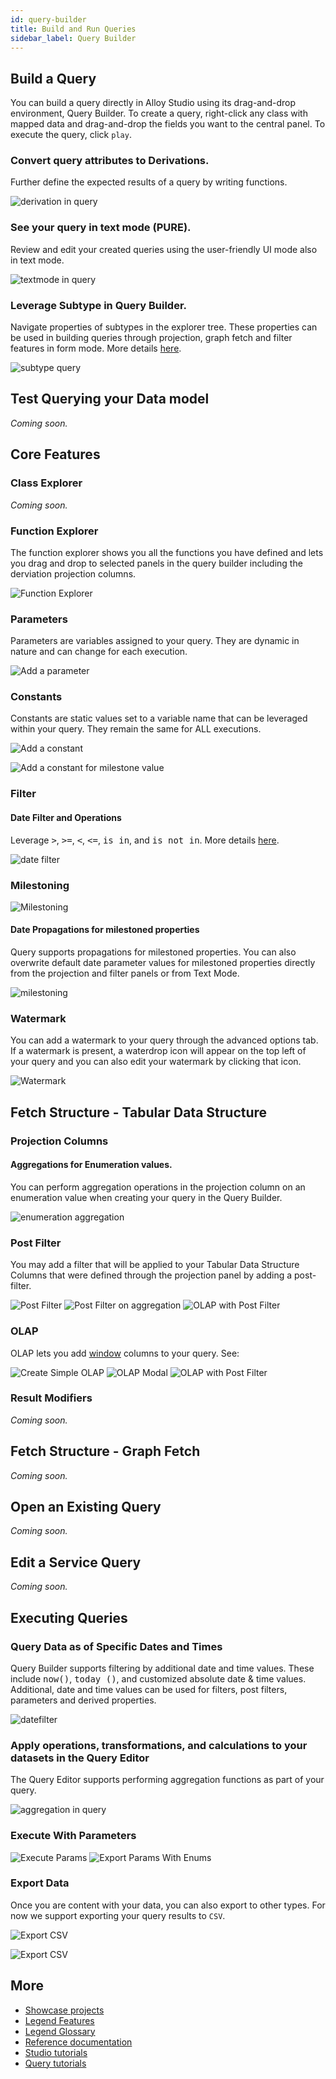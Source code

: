 ```yaml
---
id: query-builder
title: Build and Run Queries
sidebar_label: Query Builder
---
```


## Build a Query
You can build a query directly in Alloy Studio using its drag-and-drop environment, Query Builder. To create a query, right-click any class with mapped data and drag-and-drop the fields you want to the central panel. To execute the query, click `play`. 

### Convert query attributes to Derivations.
Further define the expected results of a query by writing functions.

![derivation in query](../assets/new-feature-derivation.jpg)

### See your query in text mode (PURE).
Review and edit your created queries using the user-friendly UI mode also in text mode.

![textmode in query](../assets/new-textmode-query.jpg)

### Leverage Subtype in Query Builder.
Navigate properties of subtypes in the explorer tree. These properties can be used in building queries through projection, graph fetch and filter features in form mode. More details [here](https://github.com/finos/legend-studio/issues/630).

![subtype query](../assets/new-subtype-query.gif)

## Test Querying your Data model

_Coming soon._

## Core Features

### Class Explorer 

_Coming soon._

### Function Explorer

The function explorer shows you all the functions you have defined and lets you drag and drop to selected panels in the query builder including the derviation projection columns.  

![Function Explorer](../assets/query-builder/function-explorer.gif)

### Parameters

Parameters are variables assigned to your query. They are dynamic in nature and can change for each execution.

![Add a parameter](../assets/query-builder/params.gif)

### Constants

Constants are static values set to a variable name that can be leveraged within your query. They remain the same for ALL executions.

![Add a constant](../assets/query-builder/constants-simple.gif)

![Add a constant for milestone value](../assets/query-builder/constants-milestoning.gif)

### Filter

#### Date Filter and Operations
Leverage <kbd>&gt;</kbd>, <kbd>&gt;=</kbd>, <kbd>&lt;</kbd>, <kbd>&lt;=</kbd>, <kbd>is in</kbd>, and <kbd>is not in</kbd>. More details [here](https://github.com/finos/legend-studio/pull/784).

![date filter](../assets/new-date-filter.gif)

### Milestoning

![Milestoning](../assets/query-builder/milestoning.gif)

#### Date Propagations for milestoned properties
Query supports propagations for milestoned properties. You can also overwrite default date parameter values for milestoned properties directly from the projection and filter panels or from Text Mode.

![milestoning](../assets/milestoning.gif)

### Watermark

You can add a watermark to your query through the advanced options tab. If a watermark is present, a waterdrop icon will appear on the top left of your query and you can also edit your watermark by clicking that icon. 

![Watermark](../assets/query-builder/watermark.gif)

## Fetch Structure - Tabular Data Structure 

### Projection Columns

#### Aggregations for Enumeration values.

You can perform aggregation operations in the projection column on an enumeration value when creating your query in the Query Builder. 

![enumeration aggregation](../assets/enumeration-aggregation.gif)

### Post Filter

You may add a filter that will be applied to your Tabular Data Structure Columns that were defined through the projection panel by adding a post-filter.

![Post Filter](../assets/query-builder/post-filter-simple.gif)
![Post Filter on aggregation](../assets/query-builder/post-filter-aggregation.gif)
![OLAP with Post Filter](../assets/query-builder/post-filter-derived.gif)

### OLAP
OLAP lets you add [window](https://mode.com/sql-tutorial/sql-window-functions/) columns to your query. 
See: 

![Create Simple OLAP](../assets/query-builder/olap-simple.gif)
![OLAP Modal](../assets/query-builder/olap-create-modal.gif)
![OLAP with Post Filter](../assets/query-builder/olap-post-filter.gif)

### Result Modifiers

_Coming soon._

## Fetch Structure - Graph Fetch 

_Coming soon._

## Open an Existing Query 

_Coming soon._

## Edit a Service Query

_Coming soon._

## Executing Queries

### Query Data as of Specific Dates and Times

Query Builder supports filtering by additional date and time values. These include <kbd>now()</kbd>, <kbd>today ()</kbd>, and customized absolute date & time values. Additional, date and time values can be used for filters, post filters, parameters and derived properties.  

![datefilter](../assets/datefilter.gif)

### Apply operations, transformations, and calculations to your datasets in the Query Editor

The Query Editor supports performing aggregation functions as part of your query.

![aggregation in query](../assets/new-aggregations.jpg)

### Execute With Parameters

![Execute Params](../assets/query-builder/execute-params.gif)
![Export Params With Enums](../assets/query-builder/execute-params-enums.gif)

### Export Data

Once you are content with your data, you can also export to other types. For now we support exporting your query results to `CSV`.

![Export CSV](../assets/query-builder/export-csv.gif)

![Export CSV](../assets/query-builder/export-csv-params.gif)

## More
- [Showcase projects](../showcases/showcase-projects.md)
- [Legend Features](../overview/legend-features.md)
- [Legend Glossary](../overview/legend-glossary.md)
- [Reference documentation](../reference/legend-language.md)
- [Studio tutorials](../tutorials/studio-workspace.md)
- [Query tutorials](../tutorials/query-builder.md)
